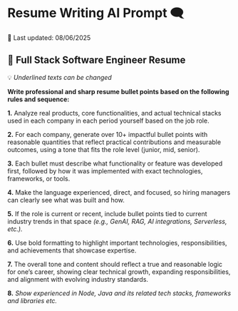 # Resume Writing AI Prompt 🗨️
📅 Last updated: 08/06/2025

##  📰 Full Stack Software Engineer Resume

💡 *Underlined texts can be changed*

**Write professional and sharp resume bullet points based on the following rules and sequence:**

**1.** Analyze real products, core functionalities, and actual technical stacks used in each company in each period yourself based on the job role.

**2.** For each company, generate over 10+ impactful bullet points with reasonable quantities that reflect practical contributions and measurable outcomes, using a tone that fits the role level (junior, mid, senior).

**3.** Each bullet must describe what functionality or feature was developed first, followed by how it was implemented with exact technologies, frameworks, or tools.

**4.** Make the language experienced, direct, and focused, so hiring managers can clearly see what was built and how.

**5.** If the role is current or recent, include bullet points tied to current industry trends in that space *(e.g., GenAI, RAG, AI integrations, Serverless, etc.).*

**6.** Use bold formatting to highlight important technologies, responsibilities, and achievements that showcase expertise.

**7.** The overall tone and content should reflect a true and reasonable logic for one’s career, showing clear technical growth, expanding responsibilities, and alignment with evolving industry standards.

**8.** *Show experienced in Node, Java and its related tech stacks, frameworks and libraries etc.*